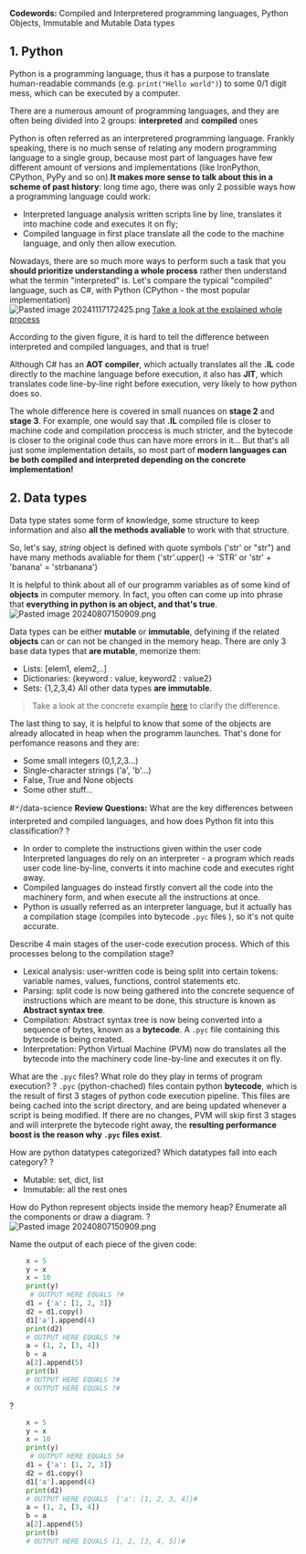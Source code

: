 **Codewords:** Compiled and Interpretered programming languages, Python Objects, Immutable and Mutable Data types

## 1. Python
Python is a programming language, thus it has a purpose to translate human-readable commands (e.g. ```print("Hello world")```) to some 0/1 digit mess, which can be executed by a computer.

There are a numerous amount of programming languages, and they are often being divided into 2 groups: **interpreted** and **compiled** ones

Python is often referred as an interpretered programming language. 
Frankly speaking, there is no much sense of relating any modern programming language to a single group, because most part of languages have few different amount of versions and implementations (like IronPython, CPython, PyPy and so on).**It makes more sense to talk about this in a scheme of past history**: long time ago, there was only 2 possible ways how a programming language could work:
- Interpreted language analysis written scripts line by line, translates it into machine code and executes it on fly;
- Compiled language in first place translate all the code to the machine language, and only then allow execution.

Nowadays, there are so much more ways to perform such a task that you **should prioritize understanding a whole process** rather then understand what the termin "interpreted" is. 
Let's compare the typical "compiled" language, such as C#, with Python (CPython - the most popular implementation) 
<br>
![Pasted image 20241117172425.png](Pasted%20image%2020241117172425.png) [Take a look at the explained whole process](../Interpreted%20and%20Compiled%20pipeline.md)

According to the given figure, it is hard to tell the difference between interpreted and compiled languages, and that is true! 

Although C# has an **AOT compiler**, which actually translates all the **.IL** code directly to the machine language before execution, it also has **JIT**, which translates code line-by-line right before execution, very likely to how python does so. 

The whole difference here is covered in small nuances on **stage 2** and **stage 3**. For example, one would say that **.IL** compiled file is closer to machine code and compilation proccess is much stricter, and the bytecode is closer to the original code thus can have more errors in it... 
But that's all just some implementation details, so most part of **modern languages can be both compiled and interpreted depending on the concrete implementation!**


## 2. Data types
Data type states some form of knowledge, some structure to keep information and also **all the methods avaliable** to work with that structure. 

So, let's say, *string* object is defined with quote symbols ('str' or "str") and have many methods avaliable for them ('str'.upper() -> 'STR' or
'str' + 'banana' = 'strbanana')

It is helpful to think about all of our programm variables as of some kind of **objects** in computer memory. In fact, you often can come up into phrase that **everything in python is an object, and that's true**.
![Pasted image 20240807150909.png](Pasted%20image%2020240807150909.png)


Data types can be either **mutable** or **immutable**, defyining if the related **objects** can or can not be changed in the memory heap.
There are only 3 base data types that **are mutable**, memorize them:
- Lists: \[elem1, elem2,..\]
- Dictionaries: \{keyword : value, keyword2 : value2\}
- Sets: {1,2,3,4}
All other data types **are immutable**. 

> Take a look at the concrete example [here](../Objects%20in%20Python.md) to clarify the difference.

The last thing to say, it is helpful to know that some of the objects are already allocated in heap when the programm launches. That's done for perfomance reasons and they are:
- Some small integers (0,1,2,3...)
- Single-character strings ('a', 'b'...)
- False, True and None objects
- Some other stuff...

#🃏/data-science
**Review Questions:**
What are the key differences between interpreted and compiled languages, and how does Python fit into this classification?
?
- In order to complete the instructions given within the user code Interpreted languages do rely on an interpreter - a program which reads user code line-by-line, converts it into machine code and executes right away.
- Compiled languages do instead firstly convert all the code into the machinery form, and when execute all the instructions at once.
- Python is usually referred as an interpreter language, but it actually has a compilation stage (compiles into bytecode `.pyc` files ), so it's not quite accurate.
<!--SR:!2025-02-23,66,316-->

Describe 4 main stages of the user-code execution process. Which of this processes belong to the compilation stage?
- Lexical analysis: user-written code is being split into certain tokens: variable names, values, functions, control statements etc.
- Parsing: split code is now being gathered into the concrete sequence of instructions which are meant to be done, this structure is known as **Abstract syntax tree**.
- Compilation: Abstract syntax tree is now being converted into a sequence of bytes, known as a **bytecode**. A `.pyc` file containing this bytecode is being created.
- Interpretation: Python Virtual Machine (PVM) now do translates all the bytecode into the machinery code line-by-line and executes it on fly.

What are the `.pyc` files? What role do they play in terms of program execution?
?
`.pyc`  (python-chached) files contain python **bytecode**, which is the result of first 3 stages of python code execution pipeline. This files are being cached into the script directory, and are being updated whenever a script is being modified. If there are no changes, PVM will skip first 3 stages and will interprete the bytecode right away, the **resulting performance boost is the reason why `.pyc` files exist**.
<!--SR:!2025-02-24,65,316--> 

How are python datatypes categorized? Which datatypes fall into each category?
?
- Mutable: set, dict, list
- Immutable: all the rest ones
<!--SR:!2025-02-26,69,316-->

How do Python represent objects inside the memory heap? Enumerate all the components or draw a diagram.
?
![Pasted image 20240807150909.png](Pasted%20image%2020240807150909.png)
<!--SR:!2025-02-14,57,316-->

Name the output of each piece of the given code: 
```python
	x = 5
	y = x
	x = 10
	print(y)
	 # OUTPUT HERE EQUALS ?#
	d1 = {'a': [1, 2, 3]}
	d2 = d1.copy()
	d1['a'].append(4)
	print(d2)
	# OUTPUT HERE EQUALS ?#
	a = (1, 2, [3, 4])
	b = a
	a[2].append(5)
	print(b)
	# OUTPUT HERE EQUALS ?#
	# OUTPUT HERE EQUALS ?#
```
?
```python
	x = 5
	y = x
	x = 10
	print(y)
	 # OUTPUT HERE EQUALS 5#
	d1 = {'a': [1, 2, 3]}
	d2 = d1.copy()
	d1['a'].append(4)
	print(d2)
	# OUTPUT HERE EQUALS  {'a': [1, 2, 3, 4]}#
	a = (1, 2, [3, 4])
	b = a
	a[2].append(5)
	print(b)
	# OUTPUT HERE EQUALS (1, 2, [3, 4, 5])#
```
<!--SR:!2025-04-10,176,310-->